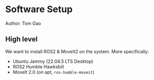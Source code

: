 # Software Setup

Author: Tom Gao

## High level

We want to install ROS2 & MoveIt2 on the system. More specifically:

* Ubuntu Jammy (22.04.5 LTS Desktop)
* ROS2 Humble Hawksbill
* MoveIt 2.0 (on apt, `ros-humble-moveit`)

